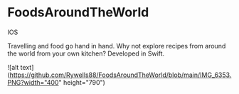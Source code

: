 # FoodsAroundTheWorld
IOS

Travelling and food go hand in hand. Why not explore recipes from around the world from your own kitchen? Developed in Swift.

![alt text](https://github.com/Rywells88/FoodsAroundTheWorld/blob/main/IMG_6353.PNG?width="400" height="790")
